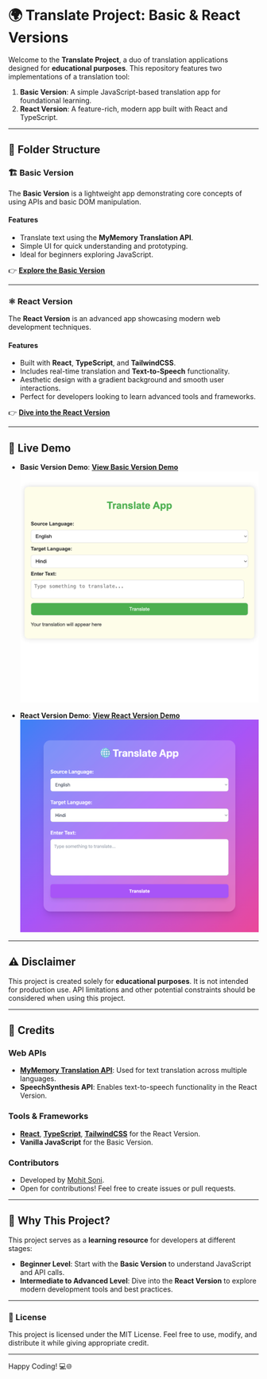 # 🌍 Translate Project: Basic & React Versions

Welcome to the **Translate Project**, a duo of translation applications designed for **educational purposes**. This repository features two implementations of a translation tool:

1. **Basic Version**: A simple JavaScript-based translation app for foundational learning.
2. **React Version**: A feature-rich, modern app built with React and TypeScript.

---

## 📂 Folder Structure

### 🏗️ Basic Version

The **Basic Version** is a lightweight app demonstrating core concepts of using APIs and basic DOM manipulation.

#### Features

- Translate text using the **MyMemory Translation API**.
- Simple UI for quick understanding and prototyping.
- Ideal for beginners exploring JavaScript.

👉 **[Explore the Basic Version](./basic/README.md)**

---

### ⚛️ React Version

The **React Version** is an advanced app showcasing modern web development techniques.

#### Features

- Built with **React**, **TypeScript**, and **TailwindCSS**.
- Includes real-time translation and **Text-to-Speech** functionality.
- Aesthetic design with a gradient background and smooth user interactions.
- Perfect for developers looking to learn advanced tools and frameworks.

👉 **[Dive into the React Version](./react/README.md)**

---

## 🎥 Live Demo

- **Basic Version Demo**: [**View Basic Version Demo**](https://simple-translate-app-01.netlify.app/)
  ![App Banner](https://github.com/sonimohit481/Translate-App/raw/main/basic/Banner.png)

- **React Version Demo**: [**View React Version Demo**](https://translate-app-react-01.netlify.app/)
  ![Home Screen](https://github.com/sonimohit481/Translate-App/raw/main/react/public/banner01.png)

---

## ⚠️ Disclaimer

This project is created solely for **educational purposes**. It is not intended for production use. API limitations and other potential constraints should be considered when using this project.

---

## 🔗 Credits

### Web APIs

- **[MyMemory Translation API](https://mymemory.translated.net)**: Used for text translation across multiple languages.
- **SpeechSynthesis API**: Enables text-to-speech functionality in the React Version.

### Tools & Frameworks

- **[React](https://reactjs.org/)**, **[TypeScript](https://www.typescriptlang.org/)**, **[TailwindCSS](https://tailwindcss.com/)** for the React Version.
- **Vanilla JavaScript** for the Basic Version.

### Contributors

- Developed by [Mohit Soni](https://mohit-soni.netlify.app/).
- Open for contributions! Feel free to create issues or pull requests.

---

## 🌟 Why This Project?

This project serves as a **learning resource** for developers at different stages:

- **Beginner Level**: Start with the **Basic Version** to understand JavaScript and API calls.
- **Intermediate to Advanced Level**: Dive into the **React Version** to explore modern development tools and best practices.

---

### 📄 License

This project is licensed under the MIT License. Feel free to use, modify, and distribute it while giving appropriate credit.

---

Happy Coding! 💻🌐
